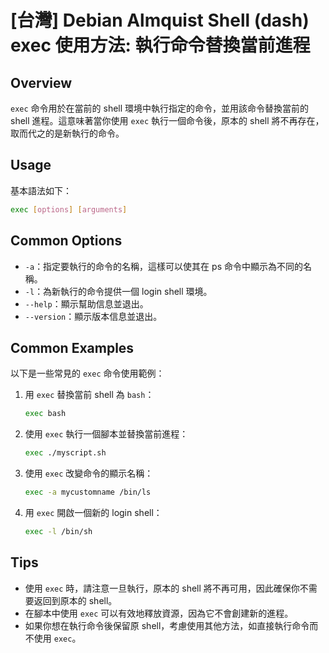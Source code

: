 # [台灣] Debian Almquist Shell (dash) exec 使用方法: 執行命令替換當前進程

## Overview
`exec` 命令用於在當前的 shell 環境中執行指定的命令，並用該命令替換當前的 shell 進程。這意味著當你使用 `exec` 執行一個命令後，原本的 shell 將不再存在，取而代之的是新執行的命令。

## Usage
基本語法如下：
```sh
exec [options] [arguments]
```

## Common Options
- `-a`：指定要執行的命令的名稱，這樣可以使其在 ps 命令中顯示為不同的名稱。
- `-l`：為新執行的命令提供一個 login shell 環境。
- `--help`：顯示幫助信息並退出。
- `--version`：顯示版本信息並退出。

## Common Examples
以下是一些常見的 `exec` 命令使用範例：

1. 用 `exec` 替換當前 shell 為 `bash`：
   ```sh
   exec bash
   ```

2. 使用 `exec` 執行一個腳本並替換當前進程：
   ```sh
   exec ./myscript.sh
   ```

3. 使用 `exec` 改變命令的顯示名稱：
   ```sh
   exec -a mycustomname /bin/ls
   ```

4. 用 `exec` 開啟一個新的 login shell：
   ```sh
   exec -l /bin/sh
   ```

## Tips
- 使用 `exec` 時，請注意一旦執行，原本的 shell 將不再可用，因此確保你不需要返回到原本的 shell。
- 在腳本中使用 `exec` 可以有效地釋放資源，因為它不會創建新的進程。
- 如果你想在執行命令後保留原 shell，考慮使用其他方法，如直接執行命令而不使用 `exec`。